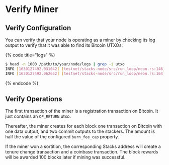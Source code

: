# Verify Miner

## Verify Configuration

You can verify that your node is operating as a miner by checking its log output to verify that it was able to find its Bitcoin UTXOs:

{% code title="logs" %}
```bash
$ head -n 1000 /path/to/your/node/logs | grep -i utxo
INFO [1630127492.031042] [testnet/stacks-node/src/run_loop/neon.rs:146] [main] Miner node: checking UTXOs at address: <redacted>
INFO [1630127492.062652] [testnet/stacks-node/src/run_loop/neon.rs:164] [main] UTXOs found - will run as a Miner node
```
{% endcode %}

## Verify Operations

The first transaction of the miner is a registration transaction on Bitcoin. It just contains an `OP_RETURN` utxo.

Thereafter, the miner creates for each block one transaction on Bitcoin with one data output, and two commit outputs to the stackers. The amount is half the value of the configured `burn_fee_cap` property.

If the miner won a sortition, the corresponding Stacks address will create a tenure change transaction and a coinbase transaction. The block rewards will be awarded 100 blocks later if mining was successful.
